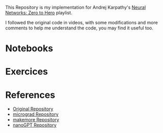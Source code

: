 This Repository is my implementation for Andrej Karpathy's [Neural Networks: Zero to Hero](https://www.youtube.com/playlist?list=PLAqhIrjkxbuWI23v9cThsA9GvCAUhRvKZ) playlist.

I followed the original code in videos, with some modifications and more comments to help me understand the code, you may find it useful too.

# Notebooks

# Exercices

# References
- [Original Repository](https://github.com/karpathy/nn-zero-to-hero)
- [micrograd Repository](https://github.com/karpathy/micrograd)
- [makemore Repository](https://github.com/karpathy/makemore)
- [nanoGPT Repository](https://github.com/karpathy/ng-video-lecture)




